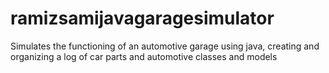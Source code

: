 # ramizsamijavagaragesimulator
Simulates the functioning of an automotive garage using java, creating and organizing a log of car parts and automotive classes and models  
